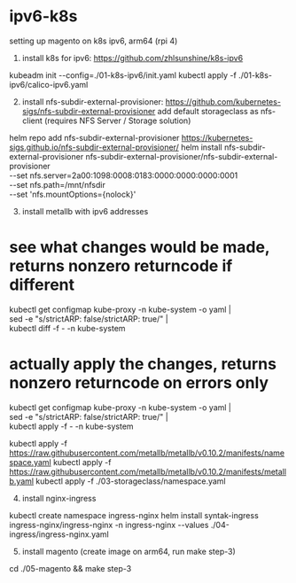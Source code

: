 # ipv6-k8s

setting up magento on k8s ipv6, arm64 (rpi 4)

1. install k8s for ipv6: https://github.com/zhlsunshine/k8s-ipv6

kubeadm init --config=./01-k8s-ipv6/init.yaml
kubectl apply -f ./01-k8s-ipv6/calico-ipv6.yaml

2. install nfs-subdir-external-provisioner: https://github.com/kubernetes-sigs/nfs-subdir-external-provisioner
   add default storageclass as nfs-client (requires NFS Server / Storage solution)
  
helm repo add nfs-subdir-external-provisioner https://kubernetes-sigs.github.io/nfs-subdir-external-provisioner/
helm install nfs-subdir-external-provisioner nfs-subdir-external-provisioner/nfs-subdir-external-provisioner \
    --set nfs.server=2a00:1098:0008:0183:0000:0000:0000:0001 \
    --set nfs.path=/mnt/nfsdir \
    --set 'nfs.mountOptions={nolock}'
   
3. install metallb with ipv6 addresses

# see what changes would be made, returns nonzero returncode if different
kubectl get configmap kube-proxy -n kube-system -o yaml | \
sed -e "s/strictARP: false/strictARP: true/" | \
kubectl diff -f - -n kube-system

# actually apply the changes, returns nonzero returncode on errors only
kubectl get configmap kube-proxy -n kube-system -o yaml | \
sed -e "s/strictARP: false/strictARP: true/" | \
kubectl apply -f - -n kube-system

kubectl apply -f https://raw.githubusercontent.com/metallb/metallb/v0.10.2/manifests/namespace.yaml
kubectl apply -f https://raw.githubusercontent.com/metallb/metallb/v0.10.2/manifests/metallb.yaml
kubectl apply -f ./03-storageclass/namespace.yaml

4. install nginx-ingress

kubectl create namespace ingress-nginx
helm install syntak-ingress ingress-nginx/ingress-nginx -n ingress-nginx --values ./04-ingress/ingress-nginx.yaml

5. install magento (create image on arm64, run make step-3)

cd ./05-magento && make step-3
